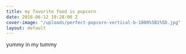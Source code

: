 ```yaml
---
title: my favorite food is popcorn
date: 2018-06-12 19:28:00 Z
cover-image: "/uploads/perfect-popcorn-vertical-b-1800%5B1%5D.jpg"
layout: default
---
```


yummy in my tummy